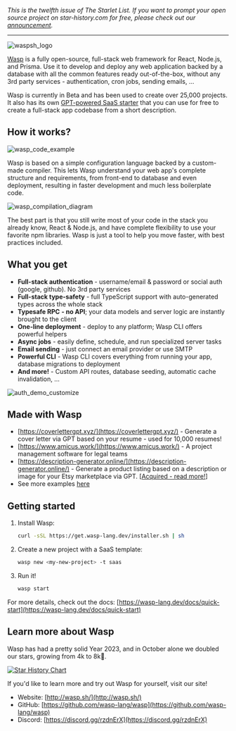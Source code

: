 _This is the twelfth issue of The Starlet List. If you want to prompt your open source project on star-history.com for free, please check out our [announcement](/blog/list-your-open-source-project)._

---

![waspsh_logo](/blog/assets/wasp/waspsh_logo.webp)

[Wasp](https://wasp-lang.dev/) is a fully open-source, full-stack web framework for React, Node.js, and Prisma. Use it to develop and deploy any web application backed by a database with all the common features ready out-of-the-box, without any 3rd party services - authentication, cron jobs, sending emails, …

Wasp is currently in Beta and has been used to create over 25,000 projects. It also has its own [GPT-powered SaaS starter](https://usemage.ai/) that you can use for free to create a full-stack app codebase from a short description.

## How it works?

![wasp_code_example](/blog/assets/wasp/wasp_code_example.webp)

Wasp is based on a simple configuration language backed by a custom-made compiler. This lets Wasp understand your web app's complete structure and requirements, from front-end to database and even deployment, resulting in faster development and much less boilerplate code.

![wasp_compilation_diagram](/blog/assets/wasp/wasp_compilation_diagram.webp)

The best part is that you still write most of your code in the stack you already know, React & Node.js, and have complete flexibility to use your favorite npm libraries. Wasp is just a tool to help you move faster, with best practices included.

## What you get

-   **Full-stack authentication** - username/email & password or social auth (google, github). No 3rd party services
-   **Full-stack type-safety** - full TypeScript support with auto-generated types across the whole stack
-   **Typesafe RPC** **- no API**; your data models and server logic are instantly brought to the client
-   **One-line deployment** - deploy to any platform; Wasp CLI offers powerful helpers
-   **Async jobs** - easily define, schedule, and run specialized server tasks
-   **Email sending** - just connect an email provider or use SMTP
-   **Powerful CLI** - Wasp CLI covers everything from running your app, database migrations to deployment
-   **And more!** - Custom API routes, database seeding, automatic cache invalidation, …

![auth_demo_customize](/blog/assets/wasp/auth_demo_customize.webp)

## Made with Wasp

-   [https://coverlettergpt.xyz/](https://coverlettergpt.xyz/) - Generate a cover letter via GPT based on your resume - used for 10,000 resumes!
-   [https://www.amicus.work/](https://www.amicus.work/) - A project management software for legal teams
-   [https://description-generator.online/](https://description-generator.online/) - Generate a product listing based on a description or image for your Etsy marketplace via GPT. [[Acquired - read more!](https://dev.to/wasp/from-idea-to-exit-building-and-selling-an-ai-powered-saas-in-5-months-27d9)]
-   See more examples [here](https://wasp-lang.dev/#examples)

## Getting started

1. Install Wasp:

    ```bash
    curl -sSL https://get.wasp-lang.dev/installer.sh | sh
    ```

2. Create a new project with a SaaS template:

    ```bash
    wasp new <my-new-project> -t saas
    ```

3. Run it!

    ```bash
    wasp start
    ```

For more details, check out the docs: [https://wasp-lang.dev/docs/quick-start](https://wasp-lang.dev/docs/quick-start)

## Learn more about Wasp

Wasp has had a pretty solid Year 2023, and in October alone we doubled our stars, growing from 4k to 8k🚀.

[![Star History Chart](https://api.star-history.com/svg?repos=wasp-lang/wasp&type=Date)](https://star-history.com/#wasp-lang/wasp&Date)

If you'd like to learn more and try out Wasp for yourself, visit our site!

-   Website: [http://wasp.sh/](http://wasp.sh/)
-   GitHub: [https://github.com/wasp-lang/wasp](https://github.com/wasp-lang/wasp)
-   Discord: [https://discord.gg/rzdnErX](https://discord.gg/rzdnErX)

